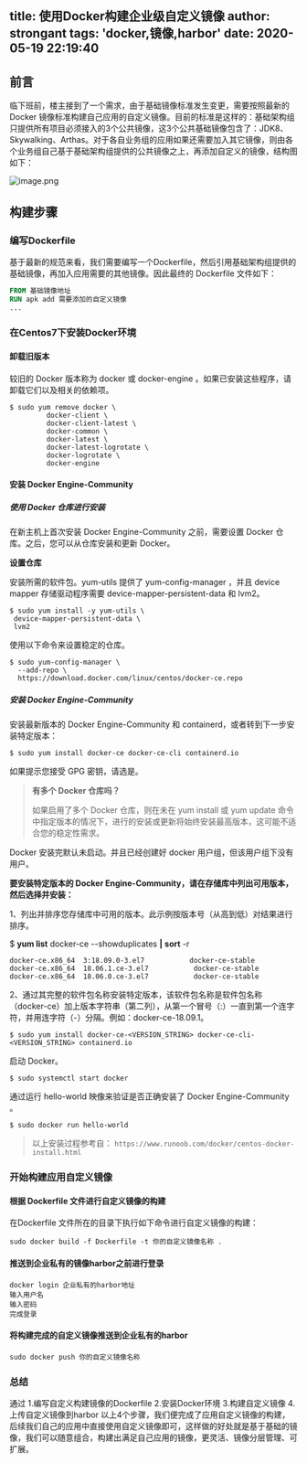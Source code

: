 title: 使用Docker构建企业级自定义镜像
author: strongant
tags: 'docker,镜像,harbor'
date: 2020-05-19 22:19:40
---

## 前言

  临下班前，楼主接到了一个需求，由于基础镜像标准发生变更，需要按照最新的Docker 镜像标准构建自己应用的自定义镜像。目前的标准是这样的：基础架构组只提供所有项目必须接入的3个公共镜像，这3个公共基础镜像包含了：JDK8、Skywalking、Arthas。对于各自业务组的应用如果还需要加入其它镜像，则由各个业务组自己基于基础架构组提供的公共镜像之上，再添加自定义的镜像，结构图如下：

  ![image.png](http://ww1.sinaimg.cn/large/bc9918a2gy1gey3efkciuj20pg0ksq4n.jpg)

## 构建步骤

### 编写Dockerfile

  基于最新的规范来看，我们需要编写一个Dockerfile，然后引用基础架构组提供的基础镜像，再加入应用需要的其他镜像。因此最终的 Dockerfile 文件如下：

```Dockerfile
FROM 基础镜像地址
RUN apk add 需要添加的自定义镜像
...
```



### 在Centos7下安装Docker环境



#### 卸载旧版本

较旧的 Docker 版本称为 docker 或 docker-engine 。如果已安装这些程序，请卸载它们以及相关的依赖项。

```
$ sudo yum remove docker \
         docker-client \
         docker-client-latest \
         docker-common \
         docker-latest \
         docker-latest-logrotate \
         docker-logrotate \
         docker-engine
```


####  安装 Docker Engine-Community

##### 使用 Docker 仓库进行安装

在新主机上首次安装 Docker Engine-Community 之前，需要设置 Docker 仓库。之后，您可以从仓库安装和更新 Docker。

**设置仓库**

安装所需的软件包。yum-utils 提供了 yum-config-manager ，并且 device mapper 存储驱动程序需要 device-mapper-persistent-data 和 lvm2。

```
$ sudo yum install -y yum-utils \
 device-mapper-persistent-data \
 lvm2
```

使用以下命令来设置稳定的仓库。

```
$ sudo yum-config-manager \
  --add-repo \
  https://download.docker.com/linux/centos/docker-ce.repo
```

#####  安装 Docker Engine-Community

安装最新版本的 Docker Engine-Community 和 containerd，或者转到下一步安装特定版本：

```
$ sudo yum install docker-ce docker-ce-cli containerd.io
```

如果提示您接受 GPG 密钥，请选是。

> **有多个 Docker 仓库吗？**
>
> 如果启用了多个 Docker 仓库，则在未在 yum install 或 yum update 命令中指定版本的情况下，进行的安装或更新将始终安装最高版本，这可能不适合您的稳定性需求。

Docker 安装完默认未启动。并且已经创建好 docker 用户组，但该用户组下没有用户。

**要安装特定版本的 Docker Engine-Community，请在存储库中列出可用版本，然后选择并安装：**

1、列出并排序您存储库中可用的版本。此示例按版本号（从高到低）对结果进行排序。

$ **yum list** docker-ce --showduplicates **|** **sort** -r

```docker-ce.x86_64  3:18.09.1-3.el7           docker-ce-stable
docker-ce.x86_64  3:18.09.0-3.el7           docker-ce-stable
docker-ce.x86_64  18.06.1.ce-3.el7           docker-ce-stable
docker-ce.x86_64  18.06.0.ce-3.el7           docker-ce-stable
```

2、通过其完整的软件包名称安装特定版本，该软件包名称是软件包名称（docker-ce）加上版本字符串（第二列），从第一个冒号（:）一直到第一个连字符，并用连字符（-）分隔。例如：docker-ce-18.09.1。

```shell
$ sudo yum install docker-ce-<VERSION_STRING> docker-ce-cli-<VERSION_STRING> containerd.io
```

启动 Docker。

```shell
$ sudo systemctl start docker
```

通过运行 hello-world 映像来验证是否正确安装了 Docker Engine-Community 。

```shell
$ sudo docker run hello-world
```

> 以上安装过程参考自： `https://www.runoob.com/docker/centos-docker-install.html`



### 开始构建应用自定义镜像



#### 根据 Dockerfile 文件进行自定义镜像的构建

  在Dockerfile 文件所在的目录下执行如下命令进行自定义镜像的构建：

  ```
  sudo docker build -f Dockerfile -t 你的自定义镜像名称 .
  ```



#### 推送到企业私有的镜像harbor之前进行登录

```
docker login 企业私有的harbor地址
输入用户名
输入密码
完成登录
```



#### 将构建完成的自定义镜像推送到企业私有的harbor

```
sudo docker push 你的自定义镜像名称
```

### 总结

  通过 1.编写自定义构建镜像的Dockerfile 2.安装Docker环境 3.构建自定义镜像 4.上传自定义镜像到harbor 以上4个步骤，我们便完成了应用自定义镜像的构建，后续我们自己的应用中直接使用自定义镜像即可，这样做的好处就是基于基础的镜像，我们可以随意组合，构建出满足自己应用的镜像，更灵活、镜像分层管理、可扩展。
